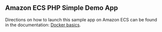 ## Amazon ECS PHP Simple Demo App
Directions on how to launch this sample app on Amazon ECS can be found in the documentation: [Docker basics](http://docs.aws.amazon.com/AmazonECS/latest/developerguide/docker-basics.html).
